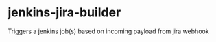 jenkins-jira-builder
====================

Triggers a jenkins job(s) based on incoming payload from jira webhook

